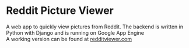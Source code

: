 Reddit Picture Viewer
===============

A web app to quickly view pictures from Reddit. The backend is written in Python with Django
and is running on Google App Engine<br/>
A working version can be found at <a href=http://redditviewer.com>redditviewer.com</a>
